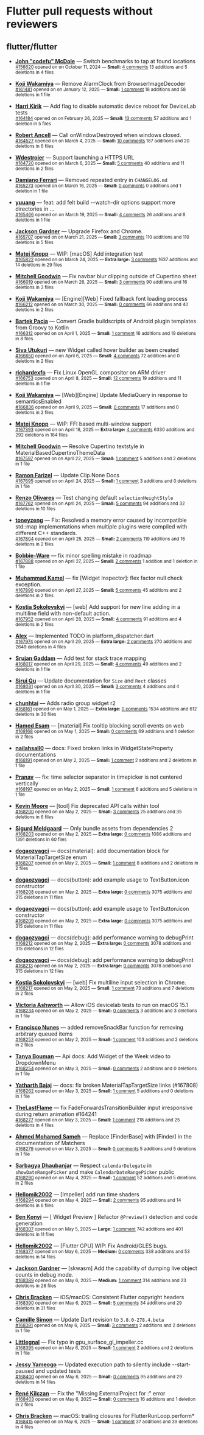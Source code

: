 # Flutter pull requests without reviewers

## flutter/flutter

* **[John "codefu" McDole](https://github.com/jtmcdole)** &mdash; Switch benchmarks to tap at found locations<br />
  <sub>[#156620](https://github.com/flutter/flutter/pull/156620) opened on on October 11, 2024 &mdash; **Small:** [4 comments](https://github.com/flutter/flutter/pull/156620) 13 additions and 5 deletions in 4 files</sub><br />

* **[Koji Wakamiya](https://github.com/koji-1009)** &mdash; Remove AlarmClock from BrowserImageDecoder<br />
  <sub>[#161481](https://github.com/flutter/flutter/pull/161481) opened on on January 12, 2025 &mdash; **Small:** [1 comment](https://github.com/flutter/flutter/pull/161481) 18 additions and 58 deletions in 1 file</sub><br />

* **[Harri Kirik](https://github.com/harri35)** &mdash; Add flag to disable automatic device reboot for DeviceLab tests<br />
  <sub>[#164184](https://github.com/flutter/flutter/pull/164184) opened on on February 26, 2025 &mdash; **Small:** [13 comments](https://github.com/flutter/flutter/pull/164184) 57 additions and 1 deletion in 5 files</sub><br />

* **[Robert Ancell](https://github.com/robert-ancell)** &mdash; Call onWindowDestroyed when windows closed.<br />
  <sub>[#164527](https://github.com/flutter/flutter/pull/164527) opened on on March 4, 2025 &mdash; **Small:** [10 comments](https://github.com/flutter/flutter/pull/164527) 187 additions and 20 deletions in 6 files</sub><br />

* **[Wdestroier](https://github.com/Wdestroier)** &mdash; Support launching a HTTPS URL<br />
  <sub>[#164720](https://github.com/flutter/flutter/pull/164720) opened on on March 6, 2025 &mdash; **Small:** [5 comments](https://github.com/flutter/flutter/pull/164720) 40 additions and 11 deletions in 2 files</sub><br />

* **[Damiano Ferrari](https://github.com/ferraridamiano)** &mdash; Removed repeated entry in `CHANGELOG.md`<br />
  <sub>[#165273](https://github.com/flutter/flutter/pull/165273) opened on on March 16, 2025 &mdash; **Small:** [0 comments](https://github.com/flutter/flutter/pull/165273) 0 additions and 1 deletion in 1 file</sub><br />

* **[yuuang](https://github.com/zhangyuang)** &mdash; feat: add felt build --watch-dir options support more directories in …<br />
  <sub>[#165466](https://github.com/flutter/flutter/pull/165466) opened on on March 19, 2025 &mdash; **Small:** [4 comments](https://github.com/flutter/flutter/pull/165466) 26 additions and 8 deletions in 1 file</sub><br />

* **[Jackson Gardner](https://github.com/eyebrowsoffire)** &mdash; Upgrade Firefox and Chrome.<br />
  <sub>[#165707](https://github.com/flutter/flutter/pull/165707) opened on on March 21, 2025 &mdash; **Small:** [3 comments](https://github.com/flutter/flutter/pull/165707) 110 additions and 110 deletions in 5 files</sub><br />

* **[Matej Knopp](https://github.com/knopp)** &mdash; WIP: [macOS] Add integration test<br />
  <sub>[#165822](https://github.com/flutter/flutter/pull/165822) opened on on March 24, 2025 &mdash; **Extra large:** [3 comments](https://github.com/flutter/flutter/pull/165822) 1637 additions and 14 deletions in 29 files</sub><br />

* **[Mitchell Goodwin](https://github.com/MitchellGoodwin)** &mdash; Fix navbar blur clipping outside of Cupertino sheet<br />
  <sub>[#166019](https://github.com/flutter/flutter/pull/166019) opened on on March 26, 2025 &mdash; **Small:** [3 comments](https://github.com/flutter/flutter/pull/166019) 90 additions and 16 deletions in 3 files</sub><br />

* **[Koji Wakamiya](https://github.com/koji-1009)** &mdash; [Engine][Web] Fixed fallback font loading process<br />
  <sub>[#166212](https://github.com/flutter/flutter/pull/166212) opened on on March 30, 2025 &mdash; **Small:** [0 comments](https://github.com/flutter/flutter/pull/166212) 66 additions and 40 deletions in 2 files</sub><br />

* **[Bartek Pacia](https://github.com/bartekpacia)** &mdash; Convert Gradle buildscripts of Android plugin templates from Groovy to Kotlin<br />
  <sub>[#166312](https://github.com/flutter/flutter/pull/166312) opened on on April 1, 2025 &mdash; **Small:** [1 comment](https://github.com/flutter/flutter/pull/166312) 16 additions and 19 deletions in 8 files</sub><br />

* **[Siva Utukuri](https://github.com/UtukuriSiva)** &mdash; new Widget called hover builder as been created<br />
  <sub>[#166650](https://github.com/flutter/flutter/pull/166650) opened on on April 6, 2025 &mdash; **Small:** [4 comments](https://github.com/flutter/flutter/pull/166650) 72 additions and 0 deletions in 2 files</sub><br />

* **[richardexfo](https://github.com/richardexfo)** &mdash; Fix Linux OpenGL compositor on ARM driver<br />
  <sub>[#166753](https://github.com/flutter/flutter/pull/166753) opened on on April 8, 2025 &mdash; **Small:** [12 comments](https://github.com/flutter/flutter/pull/166753) 19 additions and 11 deletions in 1 file</sub><br />

* **[Koji Wakamiya](https://github.com/koji-1009)** &mdash; [Web][Engine] Update MediaQuery in response to semanticsEnabled<br />
  <sub>[#166836](https://github.com/flutter/flutter/pull/166836) opened on on April 9, 2025 &mdash; **Small:** [0 comments](https://github.com/flutter/flutter/pull/166836) 17 additions and 0 deletions in 2 files</sub><br />

* **[Matej Knopp](https://github.com/knopp)** &mdash; WIP: FFI based multi-window support<br />
  <sub>[#167393](https://github.com/flutter/flutter/pull/167393) opened on on April 18, 2025 &mdash; **Extra large:** [4 comments](https://github.com/flutter/flutter/pull/167393) 6330 additions and 292 deletions in 164 files</sub><br />

* **[Mitchell Goodwin](https://github.com/MitchellGoodwin)** &mdash; Resolve Cupertino textstyle in MaterialBasedCupertinoThemeData<br />
  <sub>[#167597](https://github.com/flutter/flutter/pull/167597) opened on on April 22, 2025 &mdash; **Small:** [1 comment](https://github.com/flutter/flutter/pull/167597) 5 additions and 2 deletions in 1 file</sub><br />

* **[Ramon Farizel](https://github.com/RamonFarizel)** &mdash; Update Clip.None Docs<br />
  <sub>[#167695](https://github.com/flutter/flutter/pull/167695) opened on on April 24, 2025 &mdash; **Small:** [1 comment](https://github.com/flutter/flutter/pull/167695) 3 additions and 0 deletions in 1 file</sub><br />

* **[Renzo Olivares](https://github.com/Renzo-Olivares)** &mdash; Test changing default `selectionHeightStyle`<br />
  <sub>[#167762](https://github.com/flutter/flutter/pull/167762) opened on on April 24, 2025 &mdash; **Small:** [5 comments](https://github.com/flutter/flutter/pull/167762) 94 additions and 32 deletions in 10 files</sub><br />

* **[toneyzeng](https://github.com/toneyzeng)** &mdash; Fix: Resolved a memory error caused by incompatible std::map implementations when multiple plugins were compiled with different C++ standards.<br />
  <sub>[#167804](https://github.com/flutter/flutter/pull/167804) opened on on April 25, 2025 &mdash; **Small:** [2 comments](https://github.com/flutter/flutter/pull/167804) 119 additions and 16 deletions in 2 files</sub><br />

* **[Bobbie-Ware](https://github.com/Bobbie-Ware)** &mdash; fix minor spelling mistake in roadmap<br />
  <sub>[#167888](https://github.com/flutter/flutter/pull/167888) opened on on April 27, 2025 &mdash; **Small:** [2 comments](https://github.com/flutter/flutter/pull/167888) 1 addition and 1 deletion in 1 file</sub><br />

* **[Muhammad Kamel](https://github.com/muhammadkamel)** &mdash; fix [Widget Inspector]: flex factor null check exception.<br />
  <sub>[#167890](https://github.com/flutter/flutter/pull/167890) opened on on April 27, 2025 &mdash; **Small:** [5 comments](https://github.com/flutter/flutter/pull/167890) 45 additions and 2 deletions in 2 files</sub><br />

* **[Kostia Sokolovskyi](https://github.com/ksokolovskyi)** &mdash; [web] Add support for new line adding in a multiline field with non-default action.<br />
  <sub>[#167952](https://github.com/flutter/flutter/pull/167952) opened on on April 28, 2025 &mdash; **Small:** [4 comments](https://github.com/flutter/flutter/pull/167952) 91 additions and 4 deletions in 2 files</sub><br />

* **[Alex](https://github.com/alexio-dev)** &mdash; Implemented TODO in platform_dispatcher.dart<br />
  <sub>[#167974](https://github.com/flutter/flutter/pull/167974) opened on on April 29, 2025 &mdash; **Extra large:** [2 comments](https://github.com/flutter/flutter/pull/167974) 270 additions and 2649 deletions in 4 files</sub><br />

* **[Srujan Gaddam](https://github.com/srujzs)** &mdash; Add test for stack trace mapping<br />
  <sub>[#168017](https://github.com/flutter/flutter/pull/168017) opened on on April 29, 2025 &mdash; **Small:** [4 comments](https://github.com/flutter/flutter/pull/168017) 49 additions and 2 deletions in 1 file</sub><br />

* **[Sirui Qu](https://github.com/stuuupidcat)** &mdash; Update documentation for `Size` and `Rect` classes<br />
  <sub>[#168031](https://github.com/flutter/flutter/pull/168031) opened on on April 30, 2025 &mdash; **Small:** [3 comments](https://github.com/flutter/flutter/pull/168031) 4 additions and 4 deletions in 1 file</sub><br />

* **[chunhtai](https://github.com/chunhtai)** &mdash; Adds radio group widget r2<br />
  <sub>[#168161](https://github.com/flutter/flutter/pull/168161) opened on on May 1, 2025 &mdash; **Extra large:** [0 comments](https://github.com/flutter/flutter/pull/168161) 1534 additions and 612 deletions in 30 files</sub><br />

* **[Hamed Esam](https://github.com/Hamed233)** &mdash; [material] Fix tooltip blocking scroll events on web<br />
  <sub>[#168168](https://github.com/flutter/flutter/pull/168168) opened on on May 1, 2025 &mdash; **Small:** [0 comments](https://github.com/flutter/flutter/pull/168168) 69 additions and 1 deletion in 2 files</sub><br />

* **[nailahsall0](https://github.com/nailahsall0)** &mdash; docs: Fixed broken links in WidgetStateProperty documentations<br />
  <sub>[#168191](https://github.com/flutter/flutter/pull/168191) opened on on May 2, 2025 &mdash; **Small:** [1 comment](https://github.com/flutter/flutter/pull/168191) 2 additions and 2 deletions in 1 file</sub><br />

* **[Pranav](https://github.com/pranavo72bex)** &mdash; fix: time selector separator in timepicker is not centered vertically<br />
  <sub>[#168197](https://github.com/flutter/flutter/pull/168197) opened on on May 2, 2025 &mdash; **Small:** [1 comment](https://github.com/flutter/flutter/pull/168197) 6 additions and 5 deletions in 1 file</sub><br />

* **[Kevin Moore](https://github.com/kevmoo)** &mdash; [tool] Fix deprecated API calls within tool<br />
  <sub>[#168200](https://github.com/flutter/flutter/pull/168200) opened on on May 2, 2025 &mdash; **Small:** [3 comments](https://github.com/flutter/flutter/pull/168200) 25 additions and 35 deletions in 6 files</sub><br />

* **[Sigurd Meldgaard](https://github.com/sigurdm)** &mdash; Only bundle assets from dependencies 2<br />
  <sub>[#168203](https://github.com/flutter/flutter/pull/168203) opened on on May 2, 2025 &mdash; **Extra large:** [0 comments](https://github.com/flutter/flutter/pull/168203) 1086 additions and 1391 deletions in 60 files</sub><br />

* **[dogaozyagci](https://github.com/dogaozyagci)** &mdash; docs(material): add documentation block for MaterialTapTargetSize enum<br />
  <sub>[#168207](https://github.com/flutter/flutter/pull/168207) opened on on May 2, 2025 &mdash; **Small:** [1 comment](https://github.com/flutter/flutter/pull/168207) 8 additions and 2 deletions in 2 files</sub><br />

* **[dogaozyagci](https://github.com/dogaozyagci)** &mdash; docs(button): add example usage to TextButton.icon constructor<br />
  <sub>[#168208](https://github.com/flutter/flutter/pull/168208) opened on on May 2, 2025 &mdash; **Extra large:** [0 comments](https://github.com/flutter/flutter/pull/168208) 3075 additions and 315 deletions in 11 files</sub><br />

* **[dogaozyagci](https://github.com/dogaozyagci)** &mdash; docs(button): add example usage to TextButton.icon constructor<br />
  <sub>[#168209](https://github.com/flutter/flutter/pull/168209) opened on on May 2, 2025 &mdash; **Extra large:** [0 comments](https://github.com/flutter/flutter/pull/168209) 3075 additions and 315 deletions in 11 files</sub><br />

* **[dogaozyagci](https://github.com/dogaozyagci)** &mdash; docs(debug): add performance warning to debugPrint<br />
  <sub>[#168212](https://github.com/flutter/flutter/pull/168212) opened on on May 2, 2025 &mdash; **Extra large:** [0 comments](https://github.com/flutter/flutter/pull/168212) 3078 additions and 315 deletions in 12 files</sub><br />

* **[dogaozyagci](https://github.com/dogaozyagci)** &mdash; docs(debug): add performance warning to debugPrint<br />
  <sub>[#168213](https://github.com/flutter/flutter/pull/168213) opened on on May 2, 2025 &mdash; **Extra large:** [0 comments](https://github.com/flutter/flutter/pull/168213) 3078 additions and 315 deletions in 12 files</sub><br />

* **[Kostia Sokolovskyi](https://github.com/ksokolovskyi)** &mdash; [web] Fix multiline input selection in Chrome.<br />
  <sub>[#168217](https://github.com/flutter/flutter/pull/168217) opened on on May 2, 2025 &mdash; **Small:** [1 comment](https://github.com/flutter/flutter/pull/168217) 73 additions and 7 deletions in 2 files</sub><br />

* **[Victoria Ashworth](https://github.com/vashworth)** &mdash; Allow iOS devicelab tests to run on macOS 15.1<br />
  <sub>[#168234](https://github.com/flutter/flutter/pull/168234) opened on on May 2, 2025 &mdash; **Small:** [0 comments](https://github.com/flutter/flutter/pull/168234) 3 additions and 3 deletions in 1 file</sub><br />

* **[Francisco Nunes](https://github.com/heisenunes)** &mdash; added removeSnackBar function for removing arbitrary queued items<br />
  <sub>[#168253](https://github.com/flutter/flutter/pull/168253) opened on on May 2, 2025 &mdash; **Small:** [1 comment](https://github.com/flutter/flutter/pull/168253) 103 additions and 2 deletions in 2 files</sub><br />

* **[Tanya Bouman](https://github.com/tanyabouman)** &mdash; Api docs: Add Widget of the Week video to DropdownMenu<br />
  <sub>[#168254](https://github.com/flutter/flutter/pull/168254) opened on on May 3, 2025 &mdash; **Small:** [0 comments](https://github.com/flutter/flutter/pull/168254) 2 additions and 0 deletions in 1 file</sub><br />

* **[Yatharth Bajaj](https://github.com/Yatha04)** &mdash; docs: fix broken MaterialTapTargetSize links (#167808)<br />
  <sub>[#168262](https://github.com/flutter/flutter/pull/168262) opened on on May 3, 2025 &mdash; **Small:** [1 comment](https://github.com/flutter/flutter/pull/168262) 5 additions and 0 deletions in 1 file</sub><br />

* **[TheLastFlame](https://github.com/TheLastFlame)** &mdash; fix FadeForwardsTransitionBuilder input irresponsive during return animation #164241<br />
  <sub>[#168277](https://github.com/flutter/flutter/pull/168277) opened on on May 3, 2025 &mdash; **Small:** [1 comment](https://github.com/flutter/flutter/pull/168277) 218 additions and 25 deletions in 4 files</sub><br />

* **[Ahmed Mohamed Sameh](https://github.com/ahmedsameha1)** &mdash; Replace [FinderBase] with [Finder] in the documentation of Matchers<br />
  <sub>[#168279](https://github.com/flutter/flutter/pull/168279) opened on on May 3, 2025 &mdash; **Small:** [0 comments](https://github.com/flutter/flutter/pull/168279) 5 additions and 5 deletions in 1 file</sub><br />

* **[Sarbagya Dhaubanjar](https://github.com/sarbagyastha)** &mdash; Respect `calendarDelegate` in `showDateRangePicker` and make `CalendarDateRangePicker` public<br />
  <sub>[#168290](https://github.com/flutter/flutter/pull/168290) opened on on May 4, 2025 &mdash; **Small:** [1 comment](https://github.com/flutter/flutter/pull/168290) 52 additions and 5 deletions in 2 files</sub><br />

* **[Hellomik2002](https://github.com/Hellomik2002)** &mdash; [Impeller] add run time shaders<br />
  <sub>[#168294](https://github.com/flutter/flutter/pull/168294) opened on on May 4, 2025 &mdash; **Small:** [2 comments](https://github.com/flutter/flutter/pull/168294) 95 additions and 14 deletions in 6 files</sub><br />

* **[Ben Konyi](https://github.com/bkonyi)** &mdash; [ Widget Preview ] Refactor `@Preview()` detection and code generation<br />
  <sub>[#168307](https://github.com/flutter/flutter/pull/168307) opened on on May 5, 2025 &mdash; **Large:** [1 comment](https://github.com/flutter/flutter/pull/168307) 742 additions and 401 deletions in 11 files</sub><br />

* **[Hellomik2002](https://github.com/Hellomik2002)** &mdash; [Flutter GPU] WIP: Fix Android/GLES bugs.<br />
  <sub>[#168377](https://github.com/flutter/flutter/pull/168377) opened on on May 6, 2025 &mdash; **Medium:** [0 comments](https://github.com/flutter/flutter/pull/168377) 338 additions and 53 deletions in 14 files</sub><br />

* **[Jackson Gardner](https://github.com/eyebrowsoffire)** &mdash; [skwasm] Add the capability of dumping live object counts in debug mode.<br />
  <sub>[#168389](https://github.com/flutter/flutter/pull/168389) opened on on May 6, 2025 &mdash; **Medium:** [1 comment](https://github.com/flutter/flutter/pull/168389) 314 additions and 23 deletions in 28 files</sub><br />

* **[Chris Bracken](https://github.com/cbracken)** &mdash; iOS/macOS: Consistent Flutter copyright headers<br />
  <sub>[#168390](https://github.com/flutter/flutter/pull/168390) opened on on May 6, 2025 &mdash; **Small:** [5 comments](https://github.com/flutter/flutter/pull/168390) 34 additions and 29 deletions in 31 files</sub><br />

* **[Camille Simon](https://github.com/camsim99)** &mdash; Update Dart revision to `3.8.0-278.4.beta`<br />
  <sub>[#168391](https://github.com/flutter/flutter/pull/168391) opened on on May 6, 2025 &mdash; **Small:** [3 comments](https://github.com/flutter/flutter/pull/168391) 2 additions and 2 deletions in 1 file</sub><br />

* **[Littlegnal](https://github.com/littleGnAl)** &mdash; Fix typo in gpu_surface_gl_impeller.cc<br />
  <sub>[#168395](https://github.com/flutter/flutter/pull/168395) opened on on May 6, 2025 &mdash; **Small:** [1 comment](https://github.com/flutter/flutter/pull/168395) 2 additions and 2 deletions in 1 file</sub><br />

* **[Jessy Yameogo](https://github.com/jyameo)** &mdash; Updated execution path to silently include --start-paused and updated tests<br />
  <sub>[#168400](https://github.com/flutter/flutter/pull/168400) opened on on May 6, 2025 &mdash; **Small:** [0 comments](https://github.com/flutter/flutter/pull/168400) 95 additions and 29 deletions in 14 files</sub><br />

* **[René Kilczan](https://github.com/rekire)** &mdash; Fix the "Missing ExternalProject for :" error<br />
  <sub>[#168403](https://github.com/flutter/flutter/pull/168403) opened on on May 6, 2025 &mdash; **Small:** [0 comments](https://github.com/flutter/flutter/pull/168403) 16 additions and 1 deletion in 2 files</sub><br />

* **[Chris Bracken](https://github.com/cbracken)** &mdash; macOS: trailing closures for FlutterRunLoop.perform*<br />
  <sub>[#168415](https://github.com/flutter/flutter/pull/168415) opened on on May 6, 2025 &mdash; **Small:** [1 comment](https://github.com/flutter/flutter/pull/168415) 37 additions and 39 deletions in 4 files</sub><br />

